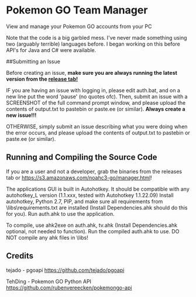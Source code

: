 # Pokemon GO Team Manager

View and manage your Pokemon GO accounts from your PC

Note that the code is a big garbled mess. I've never made something using two (arguably terrible) languages before. I began working on this before API's for Java and C# were available.

##Submitting an Issue

Before creating an issue, **make sure you are always running the latest version from the [release tab!](https://github.com/noahc3/PokemonGoTeamManager/releases)**

IF you are having an issue with logging in, please edit auth.bat, and on a new line put the word 'pause' (no quotes ofc). Then, submit an issue with a SCREENSHOT of the full command prompt window, and please upload the contents of output.txt to pastebin or paste.ee (or similar). **Always create a new issue!!!**

OTHERWISE, simply submit an issue describing what you were doing when the error occurs, and please upload the contents of output.txt to pastebin or paste.ee (or similar).

## Running and Compiling the Source Code
If you are a user and not a developer, grab the binaries from the releases tab or https://s3.amazonaws.com/noahc3-go/manager.html!

The applications GUI is built in Autohotkey. It should be compatible with any autohotkey_L version (1.1.xxx, tested with Autohotkey 1.1.22.09) Install autohotkey, Python 2.7, PIP, and make sure all requirements from \libs\requirements.txt are installed (Install Dependencies.ahk should do this for you). Run auth.ahk to use the application.

To compile, use ahk2exe on auth.ahk, tv.ahk (Install Dependencies.ahk optional, not needed to function). Run the compiled auth.ahk to use. DO NOT compile any ahk files in \libs\!

## Credits

tejado - pgoapi https://github.com/tejado/pgoapi

TehDing - Pokemon GO Python API https://github.com/rubenvereecken/pokemongo-api
